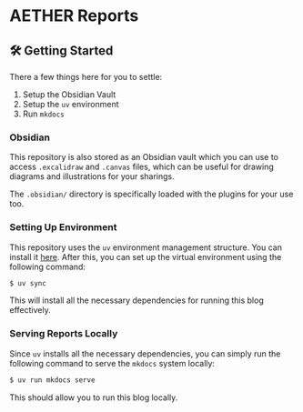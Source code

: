 # AETHER Reports

<!-- ## 📚 Resources -->

## 🛠️ Getting Started

There a few things here for you to settle:
1. Setup the Obsidian Vault
2. Setup the `uv` environment
3. Run `mkdocs`


### Obsidian

This repository is also stored as an Obsidian vault which you can use to access `.excalidraw` and `.canvas` files, which can be useful for drawing diagrams and illustrations for your sharings.

The `.obsidian/` directory is specifically loaded with the plugins for your use too.


### Setting Up Environment

This repository uses the `uv` environment management structure. You can install it [here](https://docs.astral.sh/uv/getting-started/installation/). After this, you can set up the virtual environment using the following command:

```sh
$ uv sync
```

This will install all the necessary dependencies for running this blog effectively.

### Serving Reports Locally

Since `uv` installs all the necessary dependencies, you can simply run the following command to serve the `mkdocs` system locally:

```sh
$ uv run mkdocs serve
```

This should allow you to run this blog locally.